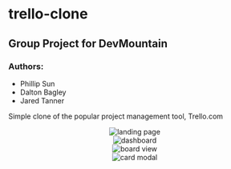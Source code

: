 # trello-clone

## Group Project for DevMountain

### Authors:
  - Phillip Sun
  - Dalton Bagley
  - Jared Tanner

Simple clone of the popular project management tool, Trello.com

<div align="center">
  <img src="https://raw.githubusercontent.com/trello-clone-group/trello-clone/master/trello-landing-page.PNG" alt="landing page" />
</div>
    
<div align="center">
  <img src="https://raw.githubusercontent.com/trello-clone-group/trello-clone/master/trello-dashboard.PNG" alt="dashboard" />
</div>
    
<div align="center">
  <img src="https://raw.githubusercontent.com/trello-clone-group/trello-clone/master/trello-board-view.PNG" alt="board view" />
</div>

<div align="center">
  <img src="https://raw.githubusercontent.com/trello-clone-group/trello-clone/master/trello-modal-view.PNG" alt="card modal" />
</div>
